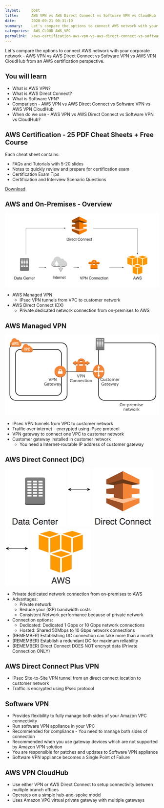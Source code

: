 ```yaml
---
layout:     post
title:      AWS VPN vs AWS Direct Connect vs Software VPN vs CloudHub - AWS Certification Cheat Sheet
date:       2020-09-21 00:31:19
summary:    Let's compare the options to connect AWS network with your corporate network -  AWS VPN vs AWS Direct Connect vs Software VPN vs AWS VPN CloudHub from an AWS certification perspective. 
categories:  AWS_CLOUD AWS_VPC
permalink:  /aws-certification-aws-vpn-vs-aws-direct-connect-vs-software-vpn-vs-cloudhub-
---
```


Let's compare the options to connect AWS network with your corporate network -  AWS VPN vs AWS Direct Connect vs Software VPN vs AWS VPN CloudHub from an AWS certification perspective. 

## You will learn
- What is AWS VPN?
- What is AWS Direct Connect?
- What is Software VPN?
- Comparison - AWS VPN vs AWS Direct Connect vs Software VPN vs AWS VPN CloudHub
- When do we use - AWS VPN vs AWS Direct Connect vs Software VPN vs CloudHub?

## AWS Certification - 25 PDF Cheat Sheets + Free Course

Each cheat sheet contains:
- FAQs and Tutorials with 5-20 slides
- Notes to quickly review and prepare for certification exam
- Certification Exam Tips
- Certification and Interview Scenario Questions

<div>
 <a href="https://links.in28minutes.com/cloud-in28minutes-teachable-free-link" target="_blank" class="button instagram">Download</a>
</div>

## AWS and On-Premises - Overview

![](/images/aws/Aws-Onpremises-01.png)

- AWS Managed VPN 
	- IPsec VPN tunnels from  VPC to customer network
- AWS Direct Connect (DX)
	- Private dedicated network connection from on-premises to AWS



## AWS Managed VPN

![](/images/aws/001-basic-drawings/sitetositevpn.png)

- IPsec VPN tunnels from  VPC to customer network
- Traffic over internet - encrypted using IPsec protocol
- VPN gateway to connect one VPC to customer network
- Customer gateway installed in customer network
	- You need a Internet-routable IP address of customer gateway

## AWS Direct Connect (DC)

![](/images/aws/00-icons/datacenter.png)
![](/images/arrowbi.png)
![](/images/aws/00-icons/directconnect.png)
![](/images/arrowbi.png)
![](/images/aws/00-icons/aws.png)	

- Private dedicated network connection from on-premises to AWS
- Advantages:
	- Private network 
	- Reduce your (ISP) bandwidth costs
	- Consistent Network performance because of private network
- Connection options:
	- Dedicated: Dedicated 1 Gbps or 10 Gbps network connections
	- Hosted: Shared 50Mbps to 10 Gbps network connections
- (REMEMBER) Establishing DC connection can take more than a month
- (REMEMBER) Establish a redundant DC for maximum reliability
- (REMEMBER) Direct Connect DOES NOT encrypt data (Private Connection ONLY)

## AWS Direct Connect Plus VPN

- IPsec Site-to-Site VPN tunnel from an direct connect location to customer network
- Traffic is encrypted using IPsec protocol

## Software VPN

- Provides flexibility to fully manage both sides of your Amazon VPC connectivity
- Run software VPN appliance in your VPC
- Recommended for compliance - You need to manage both sides of connection
- Recommended when you use gateway devices which are not supported by Amazon VPN solution
- You are responsible for patches and updates to Software VPN appliance
- Software VPN appliance becomes a Single Point of Failure 

## AWS VPN CloudHub

- Use either VPN or AWS Direct Connect to setup connectivity between multiple branch offices
- Operates on a simple hub-and-spoke model 
- Uses Amazon VPC virtual private gateway with multiple gateways